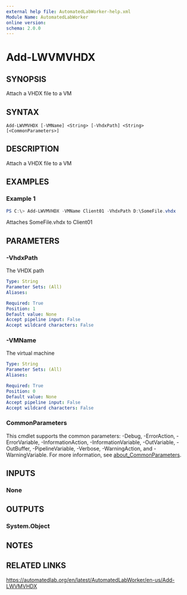 ```yaml
---
external help file: AutomatedLabWorker-help.xml
Module Name: AutomatedLabWorker
online version:
schema: 2.0.0
---
```


# Add-LWVMVHDX

## SYNOPSIS
Attach a VHDX file to a VM

## SYNTAX

```
Add-LWVMVHDX [-VMName] <String> [-VhdxPath] <String> [<CommonParameters>]
```

## DESCRIPTION
Attach a VHDX file to a VM

## EXAMPLES

### Example 1
```powershell
PS C:\> Add-LWVMVHDX -VMName Client01 -VhdxPath D:\SomeFile.vhdx
```

Attaches SomeFile.vhdx to Client01

## PARAMETERS

### -VhdxPath
The VHDX path

```yaml
Type: String
Parameter Sets: (All)
Aliases:

Required: True
Position: 1
Default value: None
Accept pipeline input: False
Accept wildcard characters: False
```

### -VMName
The virtual machine

```yaml
Type: String
Parameter Sets: (All)
Aliases:

Required: True
Position: 0
Default value: None
Accept pipeline input: False
Accept wildcard characters: False
```

### CommonParameters
This cmdlet supports the common parameters: -Debug, -ErrorAction, -ErrorVariable, -InformationAction, -InformationVariable, -OutVariable, -OutBuffer, -PipelineVariable, -Verbose, -WarningAction, and -WarningVariable. For more information, see [about_CommonParameters](http://go.microsoft.com/fwlink/?LinkID=113216).

## INPUTS

### None
## OUTPUTS

### System.Object
## NOTES

## RELATED LINKS
https://automatedlab.org/en/latest/AutomatedLabWorker/en-us/Add-LWVMVHDX
